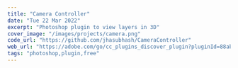 ```yaml
---
title: "Camera Controller"
date: "Tue 22 Mar 2022"
excerpt: "Photoshop plugin to view layers in 3D"
cover_image: "/images/projects/camera.png"
code_url: "https://github.com/jhasubhash/CameraController"
web_url: "https://adobe.com/go/cc_plugins_discover_plugin?pluginId=88abba36&workflow=share"
tags: "photoshop,plugin,free"
---
```

